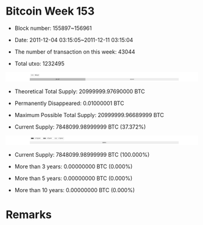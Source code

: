 # Bitcoin Week 153

- Block number: 155897~156961

- Date: 2011-12-04 03:15:05~2011-12-11 03:15:04

- The number of transaction on this week: 43044

- Total utxo: 1232495

![](../images/mined_week153.png)

- Theoretical Total Supply: 20999999.97690000 BTC

- Permanently Disappeared: 0.01000001 BTC

- Maximum Possible Total Supply: 20999999.96689999 BTC

- Current Supply: 7848099.98999999 BTC (37.372%)

![](../images/year_week153.png)


- Current Supply: 7848099.98999999 BTC (100.000%)

- More than 3 years: 0.00000000 BTC (0.000%)

- More than 5 years: 0.00000000 BTC (0.000%)

- More than 10 years: 0.00000000 BTC (0.000%)

# Remarks

